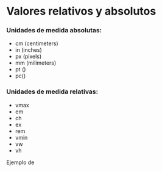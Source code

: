 # Valores relativos y absolutos
### Unidades de medida absolutas:
* cm (centimeters)
* in (inches)
* px (pixels)
* mm (milimeters)
* pt ()
* pc()

### Unidades de medida relativas:
* vmax
* em
* ch
* ex
* rem
* vmin
* vw
* vh

Ejemplo de 